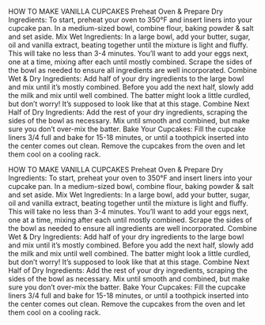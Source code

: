 HOW TO MAKE VANILLA CUPCAKES
Preheat Oven & Prepare Dry Ingredients: To start, preheat your oven to 350°F and insert liners into your cupcake pan. In a medium-sized bowl, combine flour, baking powder & salt and set aside.
Mix Wet Ingredients: In a large bowl, add your butter, sugar, oil and vanilla extract, beating together until the mixture is light and fluffy. This will take no less than 3-4 minutes. You’ll want to add your eggs next, one at a time, mixing after each until mostly combined. Scrape the sides of the bowl as needed to ensure all ingredients are well incorporated.
Combine Wet & Dry Ingredients: Add half of your dry ingredients to the large bowl and mix until it’s mostly combined. Before you add the next half, slowly add the milk and mix until well combined. The batter might look a little curdled, but don’t worry! It’s supposed to look like that at this stage.
Combine Next Half of Dry Ingredients: Add the rest of your dry ingredients, scraping the sides of the bowl as necessary. Mix until smooth and combined, but make sure you don’t over-mix the batter.
Bake Your Cupcakes: Fill the cupcake liners 3/4 full and bake for 15-18 minutes, or until a toothpick inserted into the center comes out clean. Remove the cupcakes from the oven and let them cool on a cooling rack.

HOW TO MAKE VANILLA CUPCAKES
Preheat Oven & Prepare Dry Ingredients: To start, preheat your oven to 350°F and insert liners into your cupcake pan. In a medium-sized bowl, combine flour, baking powder & salt and set aside.
Mix Wet Ingredients: In a large bowl, add your butter, sugar, oil and vanilla extract, beating together until the mixture is light and fluffy. This will take no less than 3-4 minutes. You’ll want to add your eggs next, one at a time, mixing after each until mostly combined. Scrape the sides of the bowl as needed to ensure all ingredients are well incorporated.
Combine Wet & Dry Ingredients: Add half of your dry ingredients to the large bowl and mix until it’s mostly combined. Before you add the next half, slowly add the milk and mix until well combined. The batter might look a little curdled, but don’t worry! It’s supposed to look like that at this stage.
Combine Next Half of Dry Ingredients: Add the rest of your dry ingredients, scraping the sides of the bowl as necessary. Mix until smooth and combined, but make sure you don’t over-mix the batter.
Bake Your Cupcakes: Fill the cupcake liners 3/4 full and bake for 15-18 minutes, or until a toothpick inserted into the center comes out clean. Remove the cupcakes from the oven and let them cool on a cooling rack.